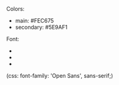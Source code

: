 Colors:
 - main: #FEC675
 - secondary: #5E9AF1

Font:
 - <link rel="preconnect" href="https://fonts.googleapis.com">
 - <link rel="preconnect" href="https://fonts.gstatic.com" crossorigin>
 - <link href="https://fonts.googleapis.com/css2?family=Open+Sans:wght@300;400;700&display=swap" rel="stylesheet">
 (css: font-family: 'Open Sans', sans-serif;)